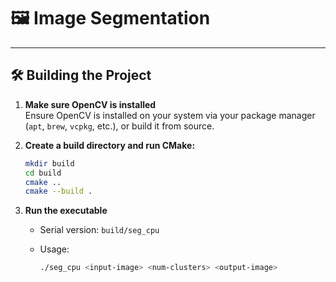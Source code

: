 # 🖼️ Image Segmentation

---

## 🛠️ Building the Project

1. **Make sure OpenCV is installed**  
   Ensure OpenCV is installed on your system via your package manager (`apt`, `brew`, `vcpkg`, etc.), or build it from source.

2. **Create a build directory and run CMake:**

   ```bash
   mkdir build
   cd build
   cmake ..
   cmake --build .
   ```

3. **Run the executable**

   - Serial version: `build/seg_cpu`  
   - Usage:

     ```bash
     ./seg_cpu <input-image> <num-clusters> <output-image>
     ```
